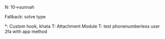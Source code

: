 N: 10->sunnah

Fallback: solve type


*: Custom hook, khata
T: Attachment Module
T: test phonenumberless user 2fa with app method
